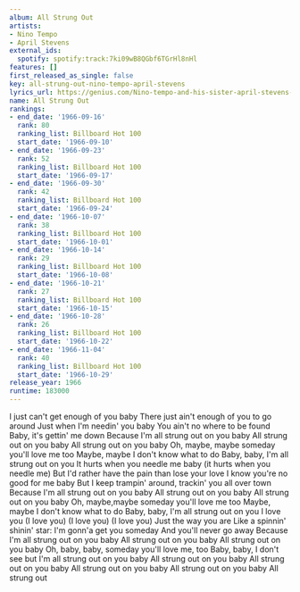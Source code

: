 ```yaml
---
album: All Strung Out
artists:
- Nino Tempo
- April Stevens
external_ids:
  spotify: spotify:track:7ki09wB8QGbf6TGrHl8nHl
features: []
first_released_as_single: false
key: all-strung-out-nino-tempo-april-stevens
lyrics_url: https://genius.com/Nino-tempo-and-his-sister-april-stevens-all-strung-out-lyrics
name: All Strung Out
rankings:
- end_date: '1966-09-16'
  rank: 80
  ranking_list: Billboard Hot 100
  start_date: '1966-09-10'
- end_date: '1966-09-23'
  rank: 52
  ranking_list: Billboard Hot 100
  start_date: '1966-09-17'
- end_date: '1966-09-30'
  rank: 42
  ranking_list: Billboard Hot 100
  start_date: '1966-09-24'
- end_date: '1966-10-07'
  rank: 38
  ranking_list: Billboard Hot 100
  start_date: '1966-10-01'
- end_date: '1966-10-14'
  rank: 29
  ranking_list: Billboard Hot 100
  start_date: '1966-10-08'
- end_date: '1966-10-21'
  rank: 27
  ranking_list: Billboard Hot 100
  start_date: '1966-10-15'
- end_date: '1966-10-28'
  rank: 26
  ranking_list: Billboard Hot 100
  start_date: '1966-10-22'
- end_date: '1966-11-04'
  rank: 40
  ranking_list: Billboard Hot 100
  start_date: '1966-10-29'
release_year: 1966
runtime: 183000
---
```

I just can't get enough of you baby
There just ain't enough of you to go around
Just when I'm needin' you baby
You ain't no where to be found
Baby, it's gettin' me down
Because I'm all strung out on you baby
All strung out on you baby
All strung out on you baby
Oh, maybe, maybe someday you'll love me too
Maybe, maybe I don't know what to do
Baby, baby, I'm all strung out on you
It hurts when you needle me baby (it hurts when you needle me)
But I'd rather have the pain than lose your love
I know you're no good for me baby
But I keep trampin' around, trackin' you all over town
Because I'm all strung out on you baby
All strung out on you baby
All strung out on you baby
Oh, maybe,maybe someday you'll love me too
Maybe, maybe I don't know what to do
Baby, baby, I'm all strung out on you
I love you (I love you) (I love you) (I love you)
Just the way you are
Like a spinnin' shinin' star:
I'm gonn'a get you someday
And you'll never go away
Because I'm all strung out on you baby
All strung out on you baby
All strung out on you baby
Oh, baby, baby, someday you'll love me, too
Baby, baby, I don't see but I'm all strung out on you baby
All strung out on you baby
All strung out on you baby
All strung out on you baby
All strung out on you baby
All strung out
